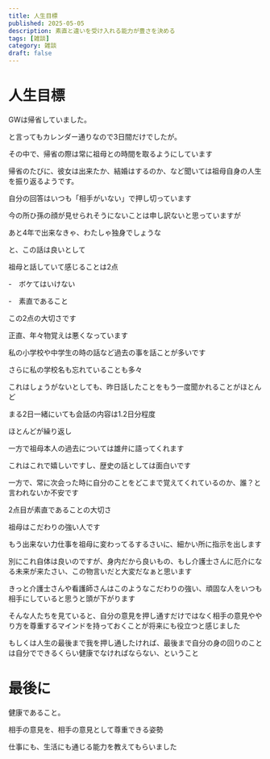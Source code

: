 ```yaml
---
title: 人生目標
published: 2025-05-05
description: 素直と違いを受け入れる能力が豊さを決める
tags: [雑談]
category: 雑談
draft: false
---
```

# 人生目標

GWは帰省していました。

と言ってもカレンダー通りなので3日間だけでしたが。

その中で、帰省の際は常に祖母との時間を取るようにしています

帰省のたびに、彼女は出来たか、結婚はするのか、など聞いては祖母自身の人生を振り返るようです。

自分の回答はいつも「相手がいない」で押し切っています

今の所ひ孫の顔が見せられそうにないことは申し訳ないと思っていますが

あと4年で出来なきゃ、わたしゃ独身でしょうな

と、この話は良いとして

祖母と話していて感じることは2点

-　ボケてはいけない

-　素直であること

この2点の大切さです

正直、年々物覚えは悪くなっています

私の小学校や中学生の時の話など過去の事を話ことが多いです

さらに私の学校名も忘れていることも多々

これはしょうがないとしても、昨日話したことをもう一度聞かれることがほとんど

まる2日一緒にいても会話の内容は1.2日分程度

ほとんどが繰り返し

一方で祖母本人の過去については雄弁に語ってくれます

これはこれで嬉しいですし、歴史の話としては面白いです

一方で、常に次会った時に自分のことをどこまで覚えてくれているのか、誰？と言われないか不安です

2点目が素直であることの大切さ

祖母はこだわりの強い人です

もう出来ない力仕事を祖母に変わってるするさいに、細かい所に指示を出します

別にこれ自体は良いのですが、身内だから良いもの、もし介護士さんに厄介になる未来が来たさい、この物言いだと大変だなぁと思います

きっと介護士さんや看護師さんはこのようなこだわりの強い、頑固な人をいつも相手にしていると思うと頭が下がります

そんな人たちを見ていると、自分の意見を押し通すだけではなく相手の意見ややり方を尊重するマインドを持っておくことが将来にも役立つと感じました

もしくは人生の最後まで我を押し通したければ、最後まで自分の身の回りのことは自分でできるくらい健康でなければならない、ということ

# 最後に

健康であること。

相手の意見を、相手の意見として尊重できる姿勢

仕事にも、生活にも通じる能力を教えてもらいました

